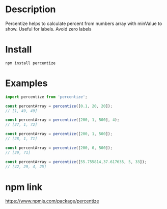 
Description
===========

Percentize helps to calculate percent from numbers array
with minValue to show. Useful for labels. Avoid zero labels

Install
=======

`npm install percentize`

Examples
========

```javascript
import percentize from 'percentize';

const percentArray = percentize([0.1, 20, 20]);
// [1, 49, 49]

const percentArray = percentize([200, 1, 500], 4);
// [27, 1, 72]

const percentArray = percentize([200, 1, 500]);
// [28, 1, 71]

const percentArray = percentize([200, 0, 500]);
// [29, 71]

const percentArray = percentize([55.755814,37.617635, 5, 33]);
// [42, 29, 4, 25]

```

# npm link

https://www.npmjs.com/package/percentize
